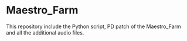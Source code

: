 # Maestro_Farm

This repository include the Python script, PD patch of the Maestro_Farm and all the additional audio files.

